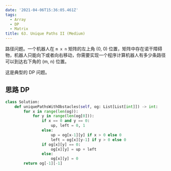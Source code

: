```yaml
---
date: '2021-04-06T15:36:05.461Z'
tags:
  - Array
  - DP
  - Matrix
title: 63. Unique Paths II (Medium)
---
```


路径问题。一个机器人在 `m x n` 矩阵的左上角 (0, 0) 位置，矩阵中存在诺干障碍物，机器人只能向下或者向右移动，你需要实现一个程序计算机器人有多少条路径可以到达右下角的 (m, n) 位置。

这是典型的 DP 问题。

<!-- more -->

## 思路 DP

```python
class Solution:
    def uniquePathsWithObstacles(self, og: List[List[int]]) -> int:
        for x in range(len(og)):
            for y in range(len(og[0])):
                if x == 0 and y == 0:
                    up, left = 0, 1
                else:
                    up = og[x-1][y] if x > 0 else 0
                    left = og[x][y-1] if y > 0 else 0
                if og[x][y] == 0:
                    og[x][y] = up + left
                else:
                    og[x][y] = 0
        return og[-1][-1]
```

